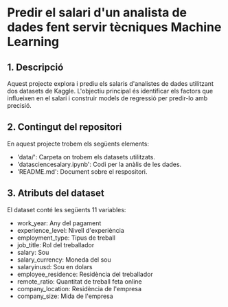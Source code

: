 # Predir el salari d'un analista de dades fent servir tècniques Machine Learning

## 1. Descripció

Aquest projecte explora i prediu els salaris d'analistes de dades utilitzant dos datasets de Kaggle. L'objectiu principal és identificar els factors que influeixen en el salari i construir models de regressió per predir-lo amb precisió.

## 2. Contingut del repositori

En aquest projecte trobem els següents elements:
- 'data/': Carpeta on trobem els datasets utilitzats.
- 'datasciencesalary.ipynb': Codi per la anàlis de les dades.
- 'README.md': Document sobre el respositori.

## 3. Atributs del dataset

El dataset conté les següents 11 variables:
- work_year: Any del pagament
- experience_level: Nivell d'experiència
- employment_type: Tipus de treball
- job_title: Rol del treballador
- salary: Sou
- salary_currency: Moneda del sou
- salaryinusd: Sou en dolars
- employee_residence: Residència del treballador
- remote_ratio: Quantitat de treball feta online
- company_location: Residència de l'empresa
- company_size: Mida de l'empresa